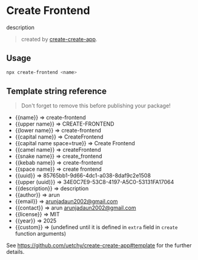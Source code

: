# Create Frontend

description

> created by [create-create-app](https://github.com/uetchy/create-create-app).

## Usage

```bash
npx create-frontend <name>
```

## Template string reference

> Don't forget to remove this before publishing your package!

- {{name}} => create-frontend
- {{upper name}} => CREATE-FRONTEND
- {{lower name}} => create-frontend
- {{capital name}} => CreateFrontend
- {{capital name space=true}} => Create Frontend
- {{camel name}} => createFrontend
- {{snake name}} => create_frontend
- {{kebab name}} => create-frontend
- {{space name}} => create frontend
- {{uuid}} => 85765bb1-9d66-4dc1-a038-8daf9c2e1508
- {{upper (uuid)}} => 34E0C7E9-53C8-4197-A5C0-53131FA17064
- {{description}} => description
- {{author}} => arun
- {{email}} => arunjadaun2002@gmail.com
- {{contact}} => arun <arunjadaun2002@gmail.com>
- {{license}} => MIT
- {{year}} => 2025
- {{custom}} =>  (undefined until it is defined in `extra` field in `create` function arguments)

See https://github.com/uetchy/create-create-app#template for the further details.
